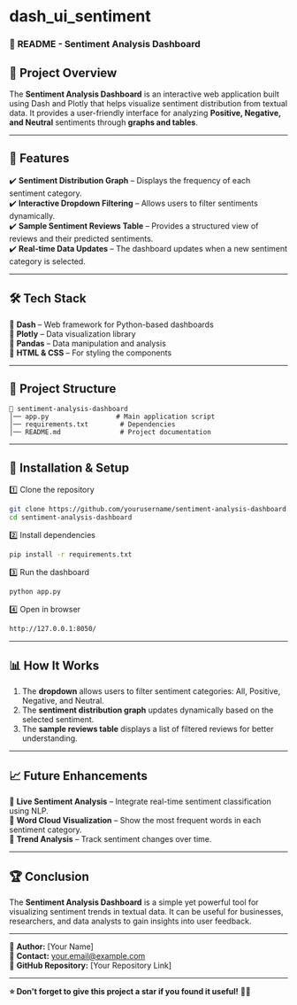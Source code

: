 ﻿# dash_ui_sentiment
### 📜 **README - Sentiment Analysis Dashboard**  

## 📝 **Project Overview**  
The **Sentiment Analysis Dashboard** is an interactive web application built using Dash and Plotly that helps visualize sentiment distribution from textual data. It provides a user-friendly interface for analyzing **Positive, Negative, and Neutral** sentiments through **graphs and tables**.

---

## 🚀 **Features**  
✔️ **Sentiment Distribution Graph** – Displays the frequency of each sentiment category.  
✔️ **Interactive Dropdown Filtering** – Allows users to filter sentiments dynamically.  
✔️ **Sample Sentiment Reviews Table** – Provides a structured view of reviews and their predicted sentiments.  
✔️ **Real-time Data Updates** – The dashboard updates when a new sentiment category is selected.  

---

## 🛠️ **Tech Stack**  
🔹 **Dash** – Web framework for Python-based dashboards  
🔹 **Plotly** – Data visualization library  
🔹 **Pandas** – Data manipulation and analysis  
🔹 **HTML & CSS** – For styling the components  

---

## 📂 **Project Structure**  
```
📁 sentiment-analysis-dashboard  
│── app.py                 # Main application script  
│── requirements.txt        # Dependencies  
│── README.md               # Project documentation  
```

---

## 🔧 **Installation & Setup**  
1️⃣ Clone the repository  
```bash
git clone https://github.com/yourusername/sentiment-analysis-dashboard.git
cd sentiment-analysis-dashboard
```
2️⃣ Install dependencies  
```bash
pip install -r requirements.txt
```
3️⃣ Run the dashboard  
```bash
python app.py
```
4️⃣ Open in browser  
```bash
http://127.0.0.1:8050/
```

---

## 📊 **How It Works**  
1. The **dropdown** allows users to filter sentiment categories: All, Positive, Negative, and Neutral.  
2. The **sentiment distribution graph** updates dynamically based on the selected sentiment.  
3. The **sample reviews table** displays a list of filtered reviews for better understanding.  

---

## 📈 **Future Enhancements**  
🔹 **Live Sentiment Analysis** – Integrate real-time sentiment classification using NLP.  
🔹 **Word Cloud Visualization** – Show the most frequent words in each sentiment category.  
🔹 **Trend Analysis** – Track sentiment changes over time.  

---

## 🏆 **Conclusion**  
The **Sentiment Analysis Dashboard** is a simple yet powerful tool for visualizing sentiment trends in textual data. It can be useful for businesses, researchers, and data analysts to gain insights into user feedback.  

---

🔗 **Author:** [Your Name]  
📧 **Contact:** your.email@example.com  
🚀 **GitHub Repository:** [Your Repository Link]  

---
**⭐ Don't forget to give this project a star if you found it useful!** 🚀✨
